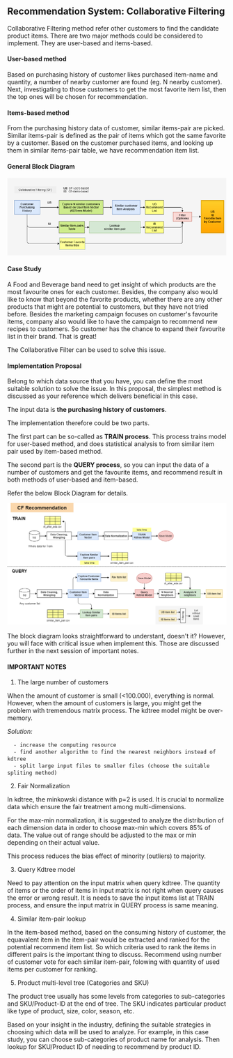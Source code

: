 ## Recommendation System: Collaborative Filtering

Collaborative Filtering method refer other customers to find the candidate product items.
There are two major methods could be considered to implement. They are user-based and items-based.

#### User-based method

Based on purchasing history of customer likes purchased item-name and quantity, a number of nearby customer are found (eg. N nearby customer). Next, investigating to those customers to get the most favorite item list, then the top ones will be chosen for recommendation.

#### Items-based method

From the purchasing history data of customer, similar items-pair are picked. Similar items-pair is defined as the pair of items which got the same favorite by a customer.
Based on the customer purchased items, and looking up them in similar items-pair table, we have recommendation item list.

#### General Block Diagram

![alt text](https://github.com/carfirst125/portfolio/blob/main/collaborative_recommendation_system/hlc_cfubib_c360_BlockDiagram.png?raw=true)

#### Case Study

A Food and Beverage band need to get insight of which products are the most favourite ones for each customer. Besides, the company also would like to know that beyond the favorite products, whether there are any other products that might are potential to customers, but they have not tried before. Besides the marketing campaign focuses on customer's favourite items, company also would like to have the campaign to recommend new recipes to customers. So customer has the chance to expand their favourite list in their brand. That is great! 

The Collaborative Filter can be used to solve this issue.

#### Implementation Proposal

Belong to which data source that you have, you can define the most suitable solution to solve the issue. 
In this proposal, the simplest method is discussed as your reference which delivers beneficial in this case.

The input data is **the purchasing history of customers**.

The implementation therefore could be two parts. 

The first part can be so-called as **TRAIN process**. This process trains model for user-based method, and does statistical analysis to from similar item pair used by item-based method.

The second part is the **QUERY process**, so you can input the data of a number of customers and get the favourite items, and recommend result in both methods of user-based and item-based.

Refer the below Block Diagram for details.

![alt text](https://github.com/carfirst125/portfolio/blob/main/collaborative_recommendation_system/hlc_cfubib_c360_BlockDiagramDetails.png?raw=true)

The block diagram looks straightforward to understant, doesn't it? However, you will face with critical issue when implement this. Those are discussed further in the next session of important notes.

#### IMPORTANT NOTES

1. The large number of customers

When the amount of customer is small (<100.000), everything is normal. However, when the amount of customers is large, you might get the problem with tremendous matrix process. The kdtree model might be over-memory.

*Solution:* 

      - increase the computing resource      
      - find another algorithm to find the nearest neighbors instead of kdtree       
      - split large input files to smaller files (choose the suitable spliting method)
 
 2. Fair Normalization
 
In kdtree, the minkowski distance with p=2 is used. It is crucial to normalize data which ensure the fair treatment among multi-dimensions.

For the max-min normalization, it is suggested to analyze the distribution of each dimension data in order to choose max-min which covers 85% of data. The value out of range should be adjusted to the max or min depending on their actual value.

This process reduces the bias effect of minority (outliers) to majority.

3. Query Kdtree model

Need to pay attention on the input matrix when query kdtree. The quantity of items or the order of items in input matrix is not right when query causes the error or wrong result. It is needs to save the input items list at TRAIN process, and ensure the input matrix in QUERY process is same meaning.

4. Similar item-pair lookup

In the item-based method, based on the consuming history of customer, the equavalent item in the item-pair would be extracted and ranked for the potential recommend item list. So which criteria used to rank the items in different pairs is the important thing to discuss. Recommend using number of customer vote for each similar item-pair, folowing with quantity of used items per customer for ranking.

5. Product multi-level tree (Categories and SKU)

The product tree usually has some levels from categories to sub-categories and SKU/Product-ID at the end of tree. The SKU indicates particular product like type of product, size, color, season, etc. 

Based on your insight in the industry, defining the suitable strategies in choosing which data will be used to analyze. For example, in this case study, you can choose sub-categories of product name for analysis. Then lookup for SKU/Product ID of needing to recommend by product ID. 




